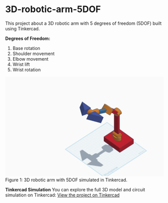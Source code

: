 # 3D-robotic-arm-5DOF
This project about a 3D robotic arm with 5 degrees of freedom (5DOF) built using Tinkercad. 

**Degrees of Freedom:**
1. Base rotation
2. Shoulder movement
3. Elbow movement
4. Wrist lift
5. Wrist rotation

![Robotic Arm](3D_arm.png)
Figure 1: 3D robotic arm with 5DOF simulated in Tinkercad.


**Tinkercad Simulation**
You can explore the full 3D model and circuit simulation on Tinkercad:
[View the project on Tinkercad](https://www.tinkercad.com/things/gZP4z349YmY-3d-robotic-arm-5dof)

